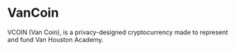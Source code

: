 # VanCoin
VCOIN (Van Coin), is a privacy-designed cryptocurrency made to represent and fund Van Houston Academy.
